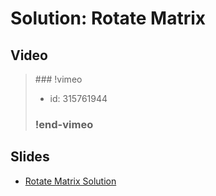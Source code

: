 
# Solution: Rotate Matrix



## Video

<blockquote>
### !vimeo

* id: 315761944

### !end-vimeo
</blockquote>



## Slides

* [Rotate Matrix Solution](https://docs.google.com/a/hackreactor.com/presentation/d/1lK7lk4XlrW-GdKbSDi7r8VLL60m_g8fFhl-6vf_-ePo/embed?start=false&loop=false&delayms=3000)

